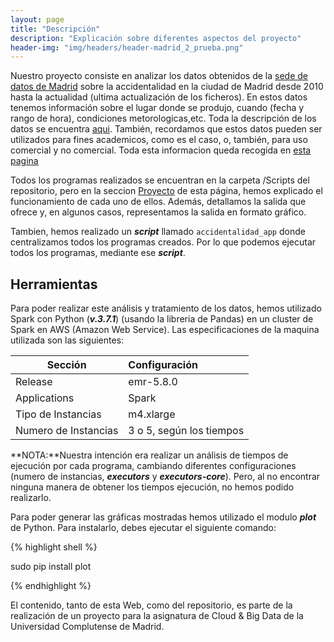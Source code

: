 ```yaml
---
layout: page
title: "Descripción"
description: "Explicación sobre diferentes aspectos del proyecto"
header-img: "img/headers/header-madrid_2_prueba.png"
---
```


Nuestro proyecto consiste en analizar los datos obtenidos de la [sede de datos de Madrid][1] sobre la accidentalidad en la ciudad de Madrid desde 2010 hasta la actualidad (ultima actualización de los ficheros). En estos datos tenemos información sobre el lugar donde se produjo, cuando (fecha y rango de hora), condiciones metorologicas,etc. Toda la descripción de los datos se encuentra [aqui][2]. También, recordamos que estos datos pueden ser utilizados para fines academicos, como es el caso, o, también, para uso comercial y no comercial. Toda esta informacion queda recogida en [esta pagina][4]

Todos los programas realizados se encuentran en la carpeta /Scripts del repositorio, pero en la seccion [Proyecto][3] de esta página, hemos explicado el funcionamiento de cada uno de ellos. Además, detallamos la salida que ofrece y, en algunos casos, representamos la salida en formato gráfico.

Tambien, hemos realizado un ***script*** llamado `accidentalidad_app` donde centralizamos todos los programas creados. Por lo que podemos ejecutar todos los programas, mediante ese ***script***.

## Herramientas
Para poder realizar este análisis y tratamiento de los datos, hemos utilizado Spark con Python (***v.3.7.1***) (usando la libreria de Pandas) en un cluster de Spark en AWS (Amazon Web Service).
Las especificaciones de la maquina utilizada son las siguientes:

Sección | Configuración
|---------|:----------|
Release   | emr-5.8.0
Applications    | Spark
Tipo de Instancias  | m4.xlarge
Numero de Instancias  | 3 o 5, según los tiempos

**NOTA:**Nuestra intención era realizar un análisis de tiempos de ejecución por cada programa, cambiando diferentes configuraciones (numero de instancias, ***executors*** y ***executors-core***). Pero, al no encontrar ninguna manera de obtener los tiempos ejecución, no hemos podido realizarlo.

Para poder generar las gráficas mostradas hemos utilizado el modulo ***plot*** de Python. Para instalarlo, debes ejecutar el siguiente comando:

{% highlight shell %}

sudo pip install plot

{% endhighlight %}


El contenido, tanto de esta Web, como del repositorio, es parte de la realización de un proyecto para la asignatura de Cloud & Big Data de la Universidad Complutense de Madrid.
	









[1]:https://datos.madrid.es/portal/site/egob/menuitem.c05c1f754a33a9fbe4b2e4b284f1a5a0/?vgnextoid=7c2843010d9c3610VgnVCM2000001f4a900aRCRD&vgnextchannel=374512b9ace9f310VgnVCM100000171f5a0aRCRD&vgnextfmt=default
[2]:https://datos.madrid.es/FWProjects/egob/Catalogo/Seguridad/Ficheros/Documento_estructura_accidentes_trafico_v1.pdf
[3]:https://artuyero.github.io/Cloud_BigData_UCM//projects/project1/
[4]:https://datos.madrid.es/portal/site/egob/menuitem.400a817358ce98c34e937436a8a409a0/?vgnextoid=b4c412b9ace9f310VgnVCM100000171f5a0aRCRD&vgnextchannel=b4c412b9ace9f310VgnVCM100000171f5a0aRCRD&vgnextfmt=default